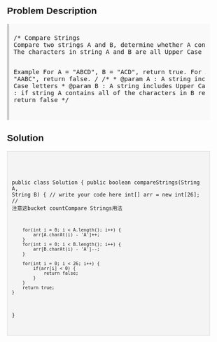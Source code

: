 <style>
  body { font-family: Arial, sans-serif; }
  .container { max-width: 600px; margin: auto; padding: 20px; }
  .comment-block { background-color: #f9f9f9; padding: 10px; border-left: 5px solid #ccc; }
  .code-block { background-color: #f4f4f4; padding: 10px; border: 1px solid #ddd; }
</style>

<div class='container'>
<h2>Problem Description</h2>
<div class='comment-block'>
<pre>
/* Compare Strings
Compare two strings A and B, determine whether A contains all of the characters in B.
The characters in string A and B are all Upper Case letters.

Example
For A = "ABCD", B = "ACD", return true.
For A = "ABCD", B = "AABC", return false.
*/
    /**
     * @param A : A string includes Upper Case letters
     * @param B : A string includes Upper Case letter
     * @return :  if string A contains all of the characters in B return true else return false
     */
</pre>
</div>

<h2>Solution</h2>
<div class='code-block'>
<pre><code class='language-java'>

public class Solution {
    public boolean compareStrings(String A, String B) {
        // write your code here
        int[] arr = new int[26]; // 注意这bucket countCompare Strings用法
        
        for(int i = 0; i < A.length(); i++) {
            arr[A.charAt(i) - 'A']++;
        }
        for(int i = 0; i < B.length(); i++) {
            arr[B.charAt(i) - 'A']--;
        }
        
        for(int i = 0; i < 26; i++) {
            if(arr[i] < 0) {
                return false;
            }
        }
        return true;
    }
}</code></pre>
</div>
</div>
